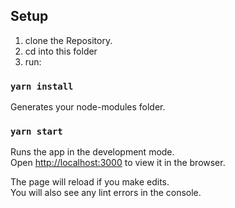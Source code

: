 ## Setup

1. clone the Repository.
2. cd into this folder
3. run:

### `yarn install`

Generates your node-modules folder.

### `yarn start`

Runs the app in the development mode.\
Open [http://localhost:3000](http://localhost:3000) to view it in the browser.

The page will reload if you make edits.\
You will also see any lint errors in the console.
